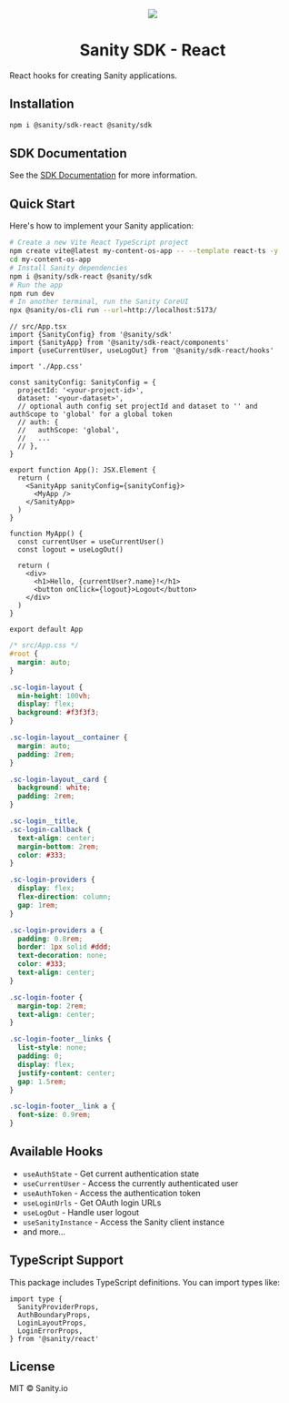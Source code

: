 <p align="center">
  <a href="https://sanity.io">
    <img src="https://cdn.sanity.io/images/3do82whm/next/1dfce9dde7a62ccaa8e8377254a1e919f6c07ad3-128x128.svg" />
  </a>
  <h1 align="center">Sanity SDK - React</h1>
</p>

React hooks for creating Sanity applications.

## Installation

```bash
npm i @sanity/sdk-react @sanity/sdk
```

## SDK Documentation

See the [SDK Documentation](https://sdk-docs.sanity.dev) for more information.

## Quick Start

Here's how to implement your Sanity application:

```bash
# Create a new Vite React TypeScript project
npm create vite@latest my-content-os-app -- --template react-ts -y
cd my-content-os-app
# Install Sanity dependencies
npm i @sanity/sdk-react @sanity/sdk
# Run the app
npm run dev
# In another terminal, run the Sanity CoreUI
npx @sanity/os-cli run --url=http://localhost:5173/
```

```tsx
// src/App.tsx
import {SanityConfig} from '@sanity/sdk'
import {SanityApp} from '@sanity/sdk-react/components'
import {useCurrentUser, useLogOut} from '@sanity/sdk-react/hooks'

import './App.css'

const sanityConfig: SanityConfig = {
  projectId: '<your-project-id>',
  dataset: '<your-dataset>',
  // optional auth config set projectId and dataset to '' and authScope to 'global' for a global token
  // auth: {
  //   authScope: 'global',
  //   ...
  // },
}

export function App(): JSX.Element {
  return (
    <SanityApp sanityConfig={sanityConfig}>
      <MyApp />
    </SanityApp>
  )
}

function MyApp() {
  const currentUser = useCurrentUser()
  const logout = useLogOut()

  return (
    <div>
      <h1>Hello, {currentUser?.name}!</h1>
      <button onClick={logout}>Logout</button>
    </div>
  )
}

export default App
```

```css
/* src/App.css */
#root {
  margin: auto;
}

.sc-login-layout {
  min-height: 100vh;
  display: flex;
  background: #f3f3f3;
}

.sc-login-layout__container {
  margin: auto;
  padding: 2rem;
}

.sc-login-layout__card {
  background: white;
  padding: 2rem;
}

.sc-login__title,
.sc-login-callback {
  text-align: center;
  margin-bottom: 2rem;
  color: #333;
}

.sc-login-providers {
  display: flex;
  flex-direction: column;
  gap: 1rem;
}

.sc-login-providers a {
  padding: 0.8rem;
  border: 1px solid #ddd;
  text-decoration: none;
  color: #333;
  text-align: center;
}

.sc-login-footer {
  margin-top: 2rem;
  text-align: center;
}

.sc-login-footer__links {
  list-style: none;
  padding: 0;
  display: flex;
  justify-content: center;
  gap: 1.5rem;
}

.sc-login-footer__link a {
  font-size: 0.9rem;
}
```

## Available Hooks

- `useAuthState` - Get current authentication state
- `useCurrentUser` - Access the currently authenticated user
- `useAuthToken` - Access the authentication token
- `useLoginUrls` - Get OAuth login URLs
- `useLogOut` - Handle user logout
- `useSanityInstance` - Access the Sanity client instance
- and more...

## TypeScript Support

This package includes TypeScript definitions. You can import types like:

```tsx
import type {
  SanityProviderProps,
  AuthBoundaryProps,
  LoginLayoutProps,
  LoginErrorProps,
} from '@sanity/react'
```

## License

MIT © Sanity.io
